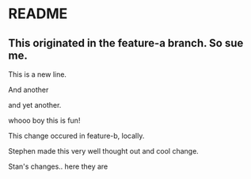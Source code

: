 # README

## This originated in the feature-a branch.  So sue me.

This is a new line.

And another

and yet another.

whooo boy this is fun!


This change occured in feature-b, locally. 


Stephen made this very well thought out and cool change.

Stan's changes.. here they are

